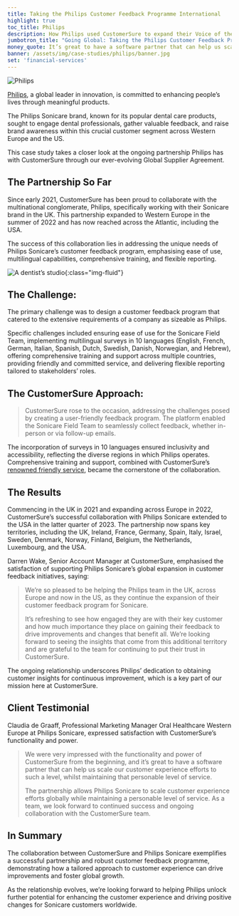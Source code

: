 ```yaml
---
title: Taking the Philips Customer Feedback Programme International
highlight: true
toc_title: Philips
description: How Philips used CustomerSure to expand their Voice of the Customer programme worldwide
jumbotron_title: "Going Global: Taking the Philips Customer Feedback Programme International"
money_quote: It’s great to have a software partner that can help us scale our customer experience efforts to such a level, whilst maintaining that personable level of service.
banner: /assets/img/case-studies/philips/banner.jpg
set: 'financial-services'
---
```


![Philips](/assets/img/client-logos/philips.webp)

[Philips](https://www.philips.co.uk/), a global leader in innovation, is
committed to enhancing people’s lives through meaningful products.

The Philips Sonicare brand, known for its popular dental care products, sought
to engage dental professionals, gather valuable feedback, and raise brand
awareness within this crucial customer segment across Western Europe and the
US.

This case study takes a closer look at the ongoing partnership Philips has with
CustomerSure through our ever-evolving Global Supplier Agreement.


## The Partnership So Far

Since early 2021, CustomerSure has been proud to collaborate with the
multinational conglomerate, Philips, specifically working with their Sonicare
brand in the UK. This partnership expanded to Western Europe in the summer of
2022 and has now reached across the Atlantic, including the USA.

The success of this collaboration lies in addressing the unique needs of Philips
Sonicare’s customer feedback program, emphasising ease of use, multilingual
capabilities, comprehensive training, and flexible reporting.

![A dentist’s studio](/assets/img/case-studies/philips/dentist.jpg){:class="img-fluid"}

## The Challenge:

The primary challenge was to design a customer feedback program that catered to
the extensive requirements of a company as sizeable as Philips.

Specific challenges included ensuring ease of use for the Sonicare Field Team,
implementing multilingual surveys in 10 languages (English, French, German,
Italian, Spanish, Dutch, Swedish, Danish, Norwegian, and Hebrew), offering
comprehensive training and support across multiple countries, providing
friendly and committed service, and delivering flexible reporting tailored to
stakeholders’ roles.



## The CustomerSure Approach:

> CustomerSure rose to the occasion, addressing the challenges posed by creating
> a user-friendly feedback program. The platform enabled the Sonicare Field Team
> to seamlessly collect feedback, whether in-person or via follow-up emails.

The incorporation of surveys in 10 languages ensured inclusivity and
accessibility, reflecting the diverse regions in which Philips operates.
Comprehensive training and support, combined with CustomerSure’s
[renowned friendly service](/working-together/), became the cornerstone of the
collaboration.



## The Results


Commencing in the UK in 2021 and expanding across Europe in 2022,
CustomerSure’s successful collaboration with Philips Sonicare extended to the
USA in the latter quarter of 2023. The partnership now spans key territories,
including the UK, Ireland, France, Germany, Spain, Italy, Israel, Sweden,
Denmark, Norway, Finland, Belgium, the Netherlands, Luxembourg, and the USA.

Darren Wake, Senior Account Manager at CustomerSure, emphasised the satisfaction
of supporting Philips Sonicare’s global expansion in customer feedback
initiatives, saying:

> We’re so pleased to be helping the Philips team in the UK, across Europe and
> now in the US, as they continue the expansion of their customer feedback program
> for Sonicare.
>
> It’s refreshing to see how engaged they are with their key customer and how
> much importance they place on gaining their feedback to drive improvements
> and changes that benefit all. We’re looking forward to seeing the insights
> that come from this additional territory and are grateful to the team for
> continuing to put their trust in CustomerSure.

The ongoing relationship underscores Philips’ dedication to obtaining customer
insights for continuous improvement, which is a key part of our mission here at
CustomerSure.

## Client Testimonial

Claudia de Graaff, Professional Marketing Manager Oral Healthcare Western Europe
at Philips Sonicare, expressed satisfaction with CustomerSure’s functionality
and power.

> We were very impressed with the functionality and power of CustomerSure from
> the beginning, and it’s great to have a software partner that can help us
> scale our customer experience efforts to such a level, whilst maintaining that
> personable level of service.
>
> The partnership allows Philips Sonicare to scale customer experience efforts
> globally while maintaining a personable level of service. As a team, we look
> forward to continued success and ongoing collaboration with the CustomerSure
> team.

## In Summary

The collaboration between CustomerSure and Philips Sonicare exemplifies a
successful partnership and robust customer feedback programme, demonstrating
how a tailored approach to customer experience can drive improvements and
foster global growth.

As the relationship evolves, we’re looking forward to helping Philips unlock
further potential for enhancing the customer experience and driving positive
changes for Sonicare customers worldwide.

